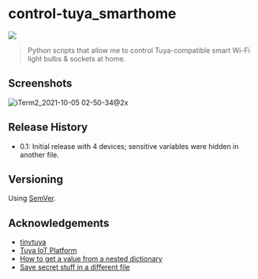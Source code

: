 # control-tuya_smarthome

![](https://img.shields.io/badge/platform-Windows%20%7C%20macOS-blue)

>Python scripts that allow me to control Tuya-compatible smart Wi-Fi light bulbs & sockets at home. 

## Screenshots

![iTerm2_2021-10-05 02-50-34@2x](https://user-images.githubusercontent.com/6877391/135943559-f864c8ec-290e-4317-b127-f6262db4fb26.jpg)


<!-- ## Features

-
-
- -->

## Release History

- 0.1: Initial release with 4 devices; sensitive variables were hidden in another file.

## Versioning

Using [SemVer](http://semver.org/).

## Acknowledgements

- [tinytuya](https://github.com/jasonacox/tinytuya)
- [Tuya IoT Platform](https://iot.tuya.com/)
- [How to get a value from a nested dictionary](https://stackoverflow.com/questions/25833613/safe-method-to-get-value-of-nested-dictionary)
- [Save secret stuff in a different file](https://stackoverflow.com/questions/6345840/whats-the-best-way-to-initialise-and-use-constants-across-python-classes)